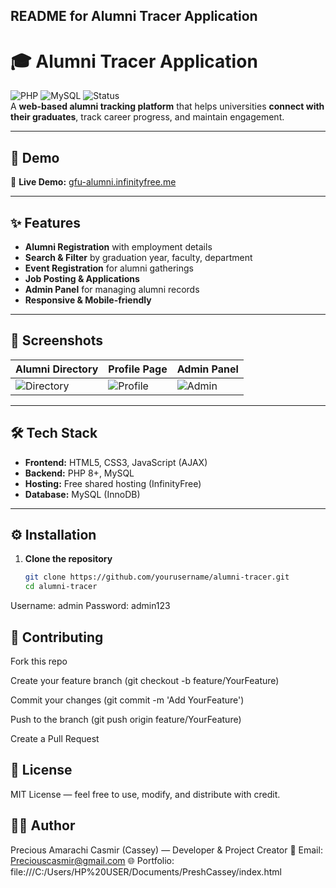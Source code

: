 
## **README for Alumni Tracer Application**
# 🎓 Alumni Tracer Application

![PHP](https://img.shields.io/badge/PHP-8.0%2B-blue) ![MySQL](https://img.shields.io/badge/MySQL-Database-orange) ![Status](https://img.shields.io/badge/Status-Live-brightgreen)  
A **web-based alumni tracking platform** that helps universities **connect with their graduates**, track career progress, and maintain engagement.

---

## 🚀 Demo
🔗 **Live Demo:** [gfu-alumni.infinityfree.me](gfu-alumni.infinityfree.me)  

---

## ✨ Features
- **Alumni Registration** with employment details
- **Search & Filter** by graduation year, faculty, department
- **Event Registration** for alumni gatherings
- **Job Posting & Applications**
- **Admin Panel** for managing alumni records
- **Responsive & Mobile-friendly**

---

## 📸 Screenshots
| Alumni Directory | Profile Page | Admin Panel |
|---|---|---|
| ![Directory](screenshots/directory.png) | ![Profile](screenshots/profile.png) | ![Admin](screenshots/admin.png) |

---

## 🛠️ Tech Stack
- **Frontend:** HTML5, CSS3, JavaScript (AJAX)
- **Backend:** PHP 8+, MySQL
- **Hosting:** Free shared hosting (InfinityFree)
- **Database:** MySQL (InnoDB)

---

## ⚙️ Installation
1. **Clone the repository**
   ```bash
   git clone https://github.com/yourusername/alumni-tracer.git
   cd alumni-tracer

Username: admin
Password: admin123
## 🤝 Contributing

Fork this repo

Create your feature branch (git checkout -b feature/YourFeature)

Commit your changes (git commit -m 'Add YourFeature')

Push to the branch (git push origin feature/YourFeature)

Create a Pull Request

## 📄 License

MIT License — feel free to use, modify, and distribute with credit.

## 👩‍💻 Author

Precious Amarachi Casmir (Cassey) — Developer & Project Creator
📧 Email: Preciouscasmir@gmail.com
🌐 Portfolio: file:///C:/Users/HP%20USER/Documents/PreshCassey/index.html
